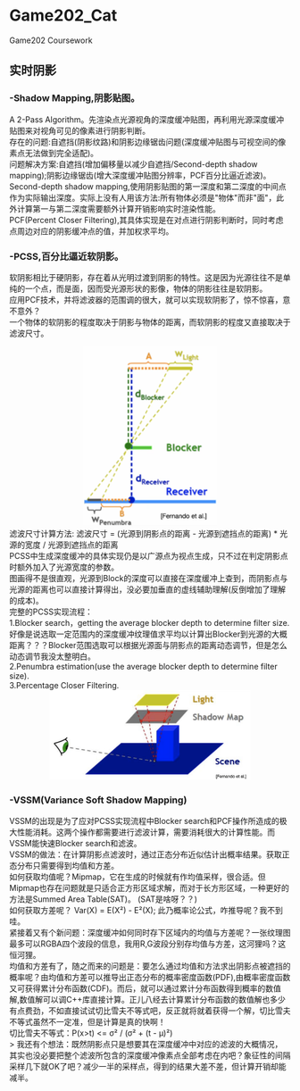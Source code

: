 # Game202_Cat
Game202 Coursework

## 实时阴影
    
### -Shadow Mapping,阴影贴图。
A 2-Pass Algorithm。先渲染点光源视角的深度缓冲贴图，再利用光源深度缓冲贴图来对视角可见的像素进行阴影判断。<br>
存在的问题:自遮挡(阴影纹路)和阴影边缘锯齿问题(深度缓冲贴图与可视空间的像素点无法做到完全适配)。<br>
问题解决方案:自遮挡(增加偏移量以减少自遮挡/Second-depth shadow mapping);阴影边缘锯齿(增大深度缓冲贴图分辨率，PCF百分比逼近滤波)。<br>
Second-depth shadow mapping,使用阴影贴图的第一深度和第二深度的中间点作为实际输出深度。实际上没有人用该方法:所有物体必须是"物体"而非"面"，此外计算第一与第二深度需要额外计算开销影响实时渲染性能。<br>
PCF(Percent Closer Filtering),其具体实现是在对点进行阴影判断时，同时考虑点周边对应的阴影缓冲点的值，并加权求平均。<br>
### -PCSS,百分比逼近软阴影。
软阴影相比于硬阴影，存在着从光明过渡到阴影的特性。这是因为光源往往不是单纯的一个点，而是面，因而受光源形状的影像，物体的阴影往往是软阴影。<br>
应用PCF技术，并将滤波器的范围调的很大，就可以实现软阴影了，惊不惊喜，意不意外？<br>
一个物体的软阴影的程度取决于阴影与物体的距离，而软阴影的程度又直接取决于滤波尺寸。<br>
<div align = center>
<img src="https://github.com/CsbDontLikeCode/Game202_Cat/blob/main/homework0/images/PCSS.png" width="240">
</div>
滤波尺寸计算方法: 滤波尺寸 = (光源到阴影点的距离 - 光源到遮挡点的距离) * 光源的宽度 / 光源到遮挡点的距离<br>
PCSS中生成深度缓冲的具体实现仍是以广源点为视点生成，只不过在判定阴影点时额外加入了光源宽度的参数。<br>
图画得不是很直观，光源到Block的深度可以直接在深度缓冲上查到，而阴影点与光源的距离也可以直接计算得出，没必要加垂直的虚线辅助理解(反倒增加了理解的成本)。<br>
完整的PCSS实现流程：<br>
1.Blocker search，getting the average blocker depth to determine filter size.好像是说选取一定范围内的深度缓冲纹理值求平均以计算出Blocker到光源的大概距离？？？Blocker范围选取可以根据光源面与阴影点的距离动态调节，但是怎么动态调节我没太整明白。<br>
2.Penumbra estimation(use the average blocker depth to determine filter size).<br>
3.Percentage Closer Filtering.<br>
<div align = center>
<img src="https://github.com/CsbDontLikeCode/Game202_Cat/blob/main/homework0/images/BlockerChosenRange.png" width="360">
</div>

### -VSSM(Variance Soft Shadow Mapping)
VSSM的出现是为了应对PCSS实现流程中Blocker search和PCF操作所造成的极大性能消耗。这两个操作都需要进行滤波计算，需要消耗很大的计算性能。而VSSM能快速Blocker search和滤波。<br>
VSSM的做法：在计算阴影点滤波时，通过正态分布近似估计出概率结果。获取正态分布只需要得到均值和方差。<br>
如何获取均值呢？Mipmap，它在生成的时候就有作均值采样，很合适。但Mipmap也存在问题就是只适合正方形区域求解，而对于长方形区域，一种更好的方法是Summed Area Table(SAT)。 (SAT是啥呀？？) <br>
如何获取方差呢？ Var(X) = E(X²) - E²(X); 此乃概率论公式，咋推导呢？我不到哇。<br>
紧接着又有个新问题：深度缓冲如何同时存下区域内的均值与方差呢？一张纹理图最多可以RGBA四个波段的信息，我用R,G波段分别存均值与方差，这河狸吗？这恒河狸。<br>
均值和方差有了，随之而来的问题是：要怎么通过均值和方法求出阴影点被遮挡的概率呢？由均值和方差可以推导出正态分布的概率密度函数(PDF),由概率密度函数又可获得累计分布函数(CDF)。而后，就可以通过累计分布函数得到概率的数值解,数值解可以调C++库直接计算。正儿八经去计算累计分布函数的数值解也多少有点费劲，不如直接试试切比雪夫不等式吧，反正就将就着获得一个解，切比雪夫不等式虽然不一定准，但是计算是真的快啊！<br>
切比雪夫不等式：P(x>t) <= σ² / (σ² + (t - μ)²) <br>>
我还有个想法：既然阴影点只是想要其在深度缓冲中对应的滤波的大概情况， 其实也没必要把整个滤波所包含的深度缓冲像素点全部考虑在内吧？象征性的间隔采样几下就OK了吧？减少一半的采样点，得到的结果大差不差，但计算开销却能减半。<br>